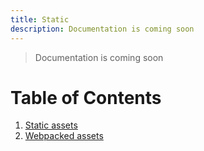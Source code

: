 ```yaml
---
title: Static
description: Documentation is coming soon
---
```


> Documentation is coming soon

# Table of Contents
1. [Static assets](#static-assets)
2. [Webpacked assets](#webpacked-assets)
